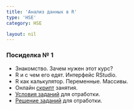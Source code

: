 ```yaml
---
title: 'Анализ данных в R'
type: 'HSE'
category: HSE

layout: nil
---
```


<!--### Посиделка № 7

* [RMarkdown](https://rmarkdown.rstudio.com/). Что это и зачем это нужно?
* [Опции чанков](https://yihui.name/knitr/options/).
* Официальный [гайд](https://bookdown.org/yihui/rmarkdown/r-code.html).
* Краткая [памятка](https://github.com/ahmedushka7/R/raw/master/docs/scripts/hse_data_analysis/sem_5/rmarkdown.pdf).
* [Файлик](https://github.com/ahmedushka7/R/blob/master/docs/scripts/semester_1/posidelka5.zip?raw=true) с кратким гайдом.
-->

<!--### Посиделка № 6
* Сортировка [пузырьком](https://ru.wikipedia.org/wiki/%D0%A1%D0%BE%D1%80%D1%82%D0%B8%D1%80%D0%BE%D0%B2%D0%BA%D0%B0_%D0%BF%D1%83%D0%B7%D1%8B%D1%80%D1%8C%D0%BA%D0%BE%D0%BC)
-->

<!--### Посиделка № 4 - 5

* Функция. Зачем нужна? Как задаётся?
* Переменные, заданные в функции по умолчанию (дефолтные переменные). Глобальные и локальные переменные.
* Рекурсия.
* Онлайн [скрипт](https://ahmedushka7.github.io/R/scripts/hse_data_analysis/sem_3/function.html) занятия.
* [Условия заданий](https://ahmedushka7.github.io/R/scripts/hse_data_analysis/sem_3/exercises.html) для отработки.
* [Решение заданий]() для отработки.
-->

<!--### Посиделка № 2 - 3

* Управляющие конструкции. Зачем нужны? Как задаются в R.
* If. For. While.
* Матрицы. Способы задания и обращение к ним.
* Онлайн [скрипт](https://ahmedushka7.github.io/R/scripts/hse_data_analysis/sem_2/for_if_while_matrix.html) занятия.
* [Условия заданий](https://ahmedushka7.github.io/R/scripts/hse_data_analysis/sem_2/exercises.html) для отработки.
* [Решение заданий]() для отработки.
-->

### Посиделка № 1 

* Знакомство. Зачем нужен этот курс?
* R и с чем его едят. Интерфейс RStudio.
* R как калькулятор. Переменные. Массивы. 
* Онлайн [скрипт](https://ahmedushka7.github.io/R/scripts/hse_data_analysis/sem_1/introduction_to_R.html) занятия.
* [Условия заданий](https://ahmedushka7.github.io/R/scripts/hse_data_analysis/sem_1/exercises.html) для отработки.
* [Решение заданий]() для отработки.

